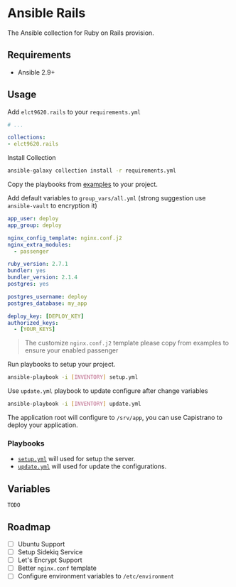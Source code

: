 # Ansible Rails

The Ansible collection for Ruby on Rails provision.

## Requirements

* Ansible 2.9+

## Usage

Add `elct9620.rails` to your `requirements.yml`

```yaml
# ...

collections:
- elct9620.rails
```

Install Collection

```bash
ansible-galaxy collection install -r requirements.yml
```

Copy the playbooks from [examples](https://github.com/elct9620/ansible-rails/blob/master/examples) to your project.

Add default variables to `group_vars/all.yml` (strong suggestion use `ansible-vault` to encryption it)

```yml
app_user: deploy
app_group: deploy

nginx_config_template: nginx.conf.j2
nginx_extra_modules:
  - passenger

ruby_version: 2.7.1
bundler: yes
bundler_version: 2.1.4
postgres: yes

postgres_username: deploy
postgres_database: my_app

deploy_key: [DEPLOY_KEY]
authorized_keys:
  - [YOUR_KEYS]
```

> The customize `nginx.conf.j2` template please copy from examples to ensure your enabled passenger

Run playbooks to setup your project.

```bash
ansible-playbook -i [INVENTORY] setup.yml
```

Use `update.yml` playbook to update configure after change variables

```bash
ansible-playbook -i [INVENTORY] update.yml
```

The application root will configure to `/srv/app`, you can use Capistrano to deploy your application.

### Playbooks

* [`setup.yml`](https://github.com/elct9620/ansible-rails/blob/master/playbooks/examples/setup.yml) will used for setup the server.
* [`update.yml`](https://github.com/elct9620/ansible-rails/blob/master/playbooks/examples/update.yml) will used for update the configurations.

## Variables

    TODO

## Roadmap

* [ ] Ubuntu Support
* [ ] Setup Sidekiq Service
* [ ] Let's Encrypt Support
* [ ] Better `nginx.conf` template
* [ ] Configure environment variables to `/etc/environment`
